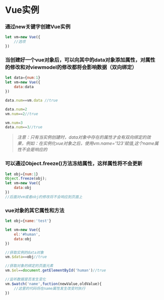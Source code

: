# Vue实例

### 通过new关键字创建Vue实例

```javascript
let vm=new Vue({
    //选项
})
```

### 当创建好一个vue对象后，可以向其中的data对象添加属性，对属性的修改和对viewmodel的修改都将会影响数据（双向绑定）

```javascript
let data={num:1}
let vm=new Vue({
    data:data
})

data.num==vm.data //true

data.num=2
vm.num==2//true

vm.num=3
data.num==3//true
```
> <em> 注意：只有当实例创建时，data对象中存在的属性才会有双向绑定的效果，例如：在实例化vue对象之后，使用vm.name='123'赋值,这个name属性不会是响应的</em>

### 可以通过Object.freeze()方法冻结属性，这样属性将不会更新

```javascript
let obj={num:1}
Object.freeze(obj);
let vm=new Vue({
    data:obj
})
//后面对vm或者obj的修改将不会响应到页面上
```

### vue对象的其它属性和方法

```javascript
let obj={name:'test'}

let vm=new Vue({
    el:'#human',
    data:obj
})

//获取实例的data对象
vm.$data==obj//true

//获取对象的绑定的页面元素
vm.$el==document.getElementById('human')//true

//监听数据是否发生变化
vm.$watch('name',fuction(newValue,oldValue){
    //这里的代码将在name属性发生改变时执行
})
```
